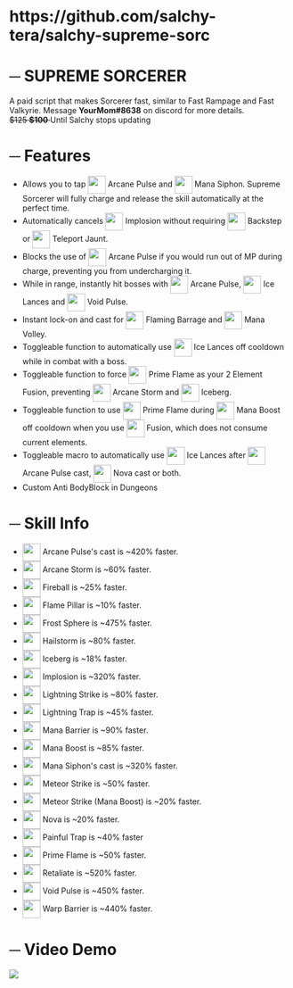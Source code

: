 <h1>https://github.com/salchy-tera/salchy-supreme-sorc</h1> 


<h1>─ SUPREME SORCERER</h1>

<p>A paid script that makes Sorcerer fast, similar to Fast Rampage and Fast Valkyrie. Message <b>YourMom#8638</b> on discord for more details.<br>
<strike>$125 <b>$100</b> </strike> Until Salchy stops updating
</p>

##
<h1>─ Features</h1>

- Allows you to tap <img width="32" height="32" valign="middle" src="https://cdn.discordapp.com/emojis/922341948210171954.png"> Arcane Pulse and <img width="32" height="32" valign="middle" src="https://cdn.discordapp.com/emojis/922341950575755306.png"> Mana Siphon. Supreme Sorcerer will fully charge and release the skill automatically at the perfect time.
- Automatically cancels <img width="32" height="32" valign="middle" src="https://cdn.discordapp.com/emojis/922341950374432858.png"> Implosion without requiring <img width="32" height="32" valign="middle" src="https://cdn.discordapp.com/emojis/922341949023846482.png"> Backstep or <img width="32" height="32" valign="middle" src="https://cdn.discordapp.com/emojis/922341951456559136.png"> Teleport Jaunt.
- Blocks the use of <img width="32" height="32" valign="middle" src="https://cdn.discordapp.com/emojis/922341948210171954.png"> Arcane Pulse if you would run out of MP during charge, preventing you from undercharging it.
- While in range, instantly hit bosses with <img width="32" height="32" valign="middle" src="https://cdn.discordapp.com/emojis/922341948210171954.png"> Arcane Pulse, <img width="32" height="32" valign="middle" src="https://cdn.discordapp.com/emojis/922341950055661669.png"> Ice Lances and <img width="32" height="32" valign="middle" src="https://cdn.discordapp.com/emojis/923408475361538078.png"> Void Pulse.
- Instant lock-on and cast for <img width="32" height="32" valign="middle" src="https://cdn.discordapp.com/emojis/922341949032235008.png"> Flaming Barrage and <img width="32" height="32" valign="middle" src="https://cdn.discordapp.com/emojis/922341950617686108.png"> Mana Volley.
- Toggleable function to automatically use <img width="32" height="32" valign="middle" src="https://cdn.discordapp.com/emojis/922341950055661669.png"> Ice Lances off cooldown while in combat with a boss.
- Toggleable function to force <img width="32" height="32" valign="middle" src="https://cdn.discordapp.com/emojis/922341951599161396.png"> Prime Flame as your 2 Element Fusion, preventing <img width="32" height="32" valign="middle" src="https://cdn.discordapp.com/emojis/922341948717666334.png"> Arcane Storm and <img width="32" height="32" valign="middle" src="https://cdn.discordapp.com/emojis/922341951196495923.png"> Iceberg.
- Toggleable function to use <img width="32" height="32" valign="middle" src="https://cdn.discordapp.com/emojis/922341951599161396.png"> Prime Flame during <img width="32" height="32" valign="middle" src="https://cdn.discordapp.com/emojis/922341950273773579.png"> Mana Boost off cooldown when you use <img width="32" height="32" valign="middle" src="https://cdn.discordapp.com/emojis/922341949334237225.png"> Fusion, which does not consume current elements.
- Toggleable macro to automatically use <img width="32" height="32" valign="middle" src="https://cdn.discordapp.com/emojis/922341950055661669.png"> Ice Lances after <img width="32" height="32" valign="middle" src="https://cdn.discordapp.com/emojis/922341948210171954.png"> Arcane Pulse cast, <img width="32" height="32" valign="middle" src="https://cdn.discordapp.com/emojis/922341951313948692.png"> Nova cast or both.
- Custom Anti BodyBlock in Dungeons

##
<h1>─ Skill Info</h1>

- <img width="32" height="32" valign="middle" src="https://cdn.discordapp.com/emojis/922341948210171954.png"> Arcane Pulse's cast is ~420% faster.
- <img width="32" height="32" valign="middle" src="https://cdn.discordapp.com/emojis/922341948717666334.png"> Arcane Storm is ~60% faster.
- <img width="32" height="32" valign="middle" src="https://cdn.discordapp.com/emojis/922341948604440588.png"> Fireball is ~25% faster.
- <img width="32" height="32" valign="middle" src="https://cdn.discordapp.com/emojis/922341948902236220.png"> Flame Pillar is ~10% faster.
- <img width="32" height="32" valign="middle" src="https://cdn.discordapp.com/emojis/922341949325852743.png"> Frost Sphere is ~475% faster.
- <img width="32" height="32" valign="middle" src="https://cdn.discordapp.com/emojis/922341949510414396.png"> Hailstorm is ~80% faster.
- <img width="32" height="32" valign="middle" src="https://cdn.discordapp.com/emojis/922341951196495923.png"> Iceberg is ~18% faster.
- <img width="32" height="32" valign="middle" src="https://cdn.discordapp.com/emojis/922341950374432858.png"> Implosion is ~320% faster.
- <img width="32" height="32" valign="middle" src="https://cdn.discordapp.com/emojis/922341950701580308.png"> Lightning Strike is ~80% faster.
- <img width="32" height="32" valign="middle" src="https://cdn.discordapp.com/emojis/922341950659649598.png"> Lightning Trap is ~45% faster.
- <img width="32" height="32" valign="middle" src="https://cdn.discordapp.com/emojis/922341950642855977.png"> Mana Barrier is ~90% faster.
- <img width="32" height="32" valign="middle" src="https://cdn.discordapp.com/emojis/922341950273773579.png"> Mana Boost is ~85% faster.
- <img width="32" height="32" valign="middle" src="https://cdn.discordapp.com/emojis/922341950575755306.png"> Mana Siphon's cast is ~320% faster.
- <img width="32" height="32" valign="middle" src="https://cdn.discordapp.com/emojis/922341950995189780.png"> Meteor Strike is ~50% faster.
- <img width="32" height="32" valign="middle" src="https://cdn.discordapp.com/emojis/922341950995189780.png"> Meteor Strike (Mana Boost) is ~20% faster.
- <img width="32" height="32" valign="middle" src="https://cdn.discordapp.com/emojis/922341951313948692.png"> Nova is ~20% faster.
- <img width="32" height="32" valign="middle" src="https://cdn.discordapp.com/emojis/922341951615942656.png"> Painful Trap is ~40% faster
- <img width="32" height="32" valign="middle" src="https://cdn.discordapp.com/emojis/922341951599161396.png"> Prime Flame is ~50% faster.
- <img width="32" height="32" valign="middle" src="https://cdn.discordapp.com/emojis/922341951490129930.png"> Retaliate is ~520% faster.
- <img width="32" height="32" valign="middle" src="https://cdn.discordapp.com/emojis/922341951813070878.png"> Void Pulse is ~450% faster.
- <img width="32" height="32" valign="middle" src="https://cdn.discordapp.com/emojis/922341951704027188.png"> Warp Barrier is ~440% faster.

##
<h1>─ Video Demo</h1>

[![](https://cdn.discordapp.com/attachments/691911545797476413/922480510750588928/unknown.png)](https://www.youtube.com/watch?v=WHVqZQIvR5o)
